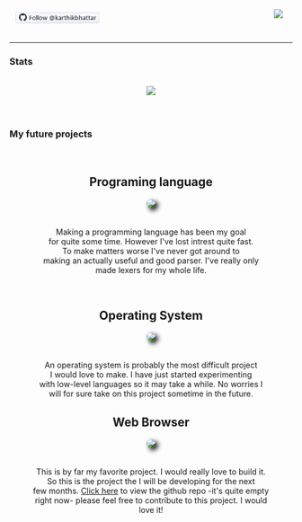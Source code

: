 <head>
    <div id="nav">
        <a href="https://github.com/KarthikBhattar/KarthikBhattar.github.io">
            <img src="https://www.freeiconspng.com/uploads/github-circle-mascot-git-icon-6.png" style="margin-bottom: 10px; width: 33px; float: right"/>
        </a>
        <a class="github-button" style="margin-left: 11px;" href="https://github.com/KarthikBhattar"><img src="https://github.com/KarthikBhattar/cdn/blob/main/follow.png?raw=true" style="width: 150px; margin-top: 5px;"/></a>
    </div>
    <br>
</head>

---

### Stats

<br>
<div align="center">
    <img src="https://github-readme-stats.vercel.app/api?username=KarthikBhattar"/>
</div>
<br>



<br>

### My future projects

<br>

<div align="center">
    <h2 style="align-text: left;">Programing language</h2>
    <img style="width: 50%; border-radius: 10px; filter: drop-shadow(5px 5px 4px black);" src="https://c.tenor.com/47CdzeuFFLIAAAAM/settings-machines.gif"/>
    <br>
    <center>
    <br>
    <p style="text-align: center;">
        Making a programming language has been my goal <br> for quite some time. However I've lost intrest quite fast. <br> To make matters worse I've never got around to <br> making an actually useful and good parser. I've really only <br> made lexers for my whole life.
    </p>
    </center>
    <br>
    <h2 style="align-text: left;">Operating System</h2>
    <img style="width: 50%; border-radius: 10px; filter: drop-shadow(5px 5px 4px black);" src="https://i.gifer.com/FUr1.gif"/>
    <br>
    <center>
    <br>
    <p style="text-align: center;">
        An operating system is probably the most difficult project <br> I would love to make. I have just started experimenting <br> with low-level languages so it may take a while. No worries I <br> will for sure take on this project sometime in the future.
    </p>
    </center>
    <h2 style="align-text: left;">Web Browser</h2>
    <img style="width: 50%; border-radius: 10px; filter: drop-shadow(5px 5px 4px black);" src="https://cdn.dribbble.com/users/1286/screenshots/1137686/safari.gif"/>
    <br>
    <center>
    <br>
    <p style="text-align: center;">
        This is by far my favorite project. I would really love to build it. <br> So this is the project the I will be developing for the next <br> few months. <a href="https://github.com/KarthikBhattar/goose">Click here</a> to view the github repo -it's quite empty <br> right now- please feel free to contribute to this project. I would <br> love it!
    </p>
    </center>
</div>
<br>

